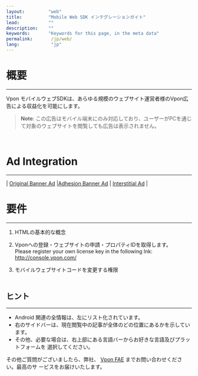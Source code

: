 ```yaml
---
layout:         "web"
title:          "Mobile Web SDK インテグレーションガイト"
lead:           ""
description:    ""
keywords:       "Keywords for this page, in the meta data"
permalink:       /jp/web/
lang:            "jp"
---
```

# 概要
---
Vpon モバイルウェブSDKは、あらゆる規模のウェブサイト運営者様のVpon広告による収益化を可能にします。<br>

> **Note**:
>この広告はモバイル端末にのみ対応しており、ユーザーがPCを通じて対象のウェブサイトを閲覧しても広告は表示されません。
<br>

# Ad Integration
---

| [Original Banner Ad][1]  |[Adhesion Banner Ad][2] | [Interstitial Ad][3] |

# 要件
---
1. HTMLの基本的な概念

2. Vponへの登録・ウェブサイトの申請・プロパティIDを取得します。<br>
Please register your own license key in the following lnk: <http://console.vpon.com/>

3. モバイルウェブサイトコードを変更する権限
<br><br>

## ヒント
---
* Android 関連の全情報は、左にリスト化されています。
* 右のサイドバーは、現在閲覧中の記事が全体のどの位置にあるかを示しています。
* その他、必要な場合は、右上部にある言語バーからお好きな言語及びプラットフォームを 選択してください。

その他ご質問がございましたら、弊社、 [Vpon FAE](mailto:fae@vpon.com) までお問い合わせください。最高のサ ービスをお届けいたします。


[1]: {{site.baseurl}}/jp/web/original-banner/
[2]: {{site.baseurl}}/jp/web/adhesion-banner/
[3]: {{site.baseurl}}/jp/web/interstitial/
